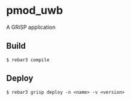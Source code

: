 pmod_uwb
=====

A GRiSP application

Build
-----

    $ rebar3 compile

Deploy
------

    $ rebar3 grisp deploy -n <name> -v <version>
